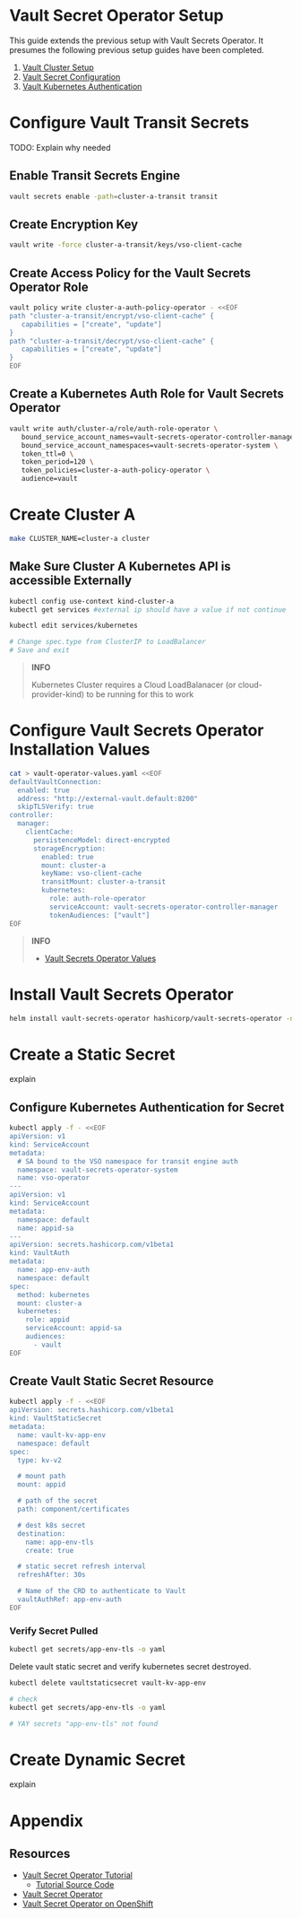 # Vault Secret Operator Setup
This guide extends the previous setup with Vault Secrets Operator. It presumes the following previous setup guides have been completed. 

1. [Vault Cluster Setup](../vault-cluster-setup.md)
1. [Vault Secret Configuration](../vault-secret-configuration.md)
1. [Vault Kubernetes Authentication](../vault-kubernetes-authentication.md)

# Configure Vault Transit Secrets
TODO: Explain why needed

## Enable Transit Secrets Engine
```bash
vault secrets enable -path=cluster-a-transit transit
```

## Create Encryption Key
```bash
vault write -force cluster-a-transit/keys/vso-client-cache
```

## Create Access Policy for the Vault Secrets Operator Role
```bash
vault policy write cluster-a-auth-policy-operator - <<EOF
path "cluster-a-transit/encrypt/vso-client-cache" {
   capabilities = ["create", "update"]
}
path "cluster-a-transit/decrypt/vso-client-cache" {
   capabilities = ["create", "update"]
}
EOF
```

## Create a Kubernetes Auth Role for Vault Secrets Operator
```bash
vault write auth/cluster-a/role/auth-role-operator \
   bound_service_account_names=vault-secrets-operator-controller-manager \
   bound_service_account_namespaces=vault-secrets-operator-system \
   token_ttl=0 \
   token_period=120 \
   token_policies=cluster-a-auth-policy-operator \
   audience=vault
```

# Create Cluster A

```bash
make CLUSTER_NAME=cluster-a cluster
```

## Make Sure Cluster A Kubernetes API is accessible Externally

```bash
kubectl config use-context kind-cluster-a
kubectl get services #external ip should have a value if not continue

kubectl edit services/kubernetes

# Change spec.type from ClusterIP to LoadBalancer
# Save and exit
```

> **INFO**
>
> Kubernetes Cluster requires a Cloud LoadBalanacer (or cloud-provider-kind) to be running for this to work
>

# Configure Vault Secrets Operator Installation Values
```bash
cat > vault-operator-values.yaml <<EOF
defaultVaultConnection:
  enabled: true
  address: "http://external-vault.default:8200"
  skipTLSVerify: true
controller:
  manager:
    clientCache:
      persistenceModel: direct-encrypted
      storageEncryption:
        enabled: true
        mount: cluster-a
        keyName: vso-client-cache
        transitMount: cluster-a-transit
        kubernetes:
          role: auth-role-operator
          serviceAccount: vault-secrets-operator-controller-manager
          tokenAudiences: ["vault"]
EOF
```
> **INFO**  
> - [Vault Secrets Operator Values](https://github.com/hashicorp/vault-secrets-operator/blob/main/chart/values.yaml)  

# Install Vault Secrets Operator
```bash
helm install vault-secrets-operator hashicorp/vault-secrets-operator -n vault-secrets-operator-system --create-namespace --values vault-operator-values.yaml
```

# Create a Static Secret
explain


## Configure Kubernetes Authentication for Secret
```bash
kubectl apply -f - <<EOF
apiVersion: v1
kind: ServiceAccount
metadata:
  # SA bound to the VSO namespace for transit engine auth
  namespace: vault-secrets-operator-system
  name: vso-operator
---
apiVersion: v1
kind: ServiceAccount
metadata:
  namespace: default
  name: appid-sa
---
apiVersion: secrets.hashicorp.com/v1beta1
kind: VaultAuth
metadata:
  name: app-env-auth
  namespace: default
spec:
  method: kubernetes
  mount: cluster-a
  kubernetes:
    role: appid
    serviceAccount: appid-sa
    audiences:
      - vault
EOF
```

## Create Vault Static Secret Resource
```bash
kubectl apply -f - <<EOF
apiVersion: secrets.hashicorp.com/v1beta1
kind: VaultStaticSecret
metadata:
  name: vault-kv-app-env
  namespace: default
spec:
  type: kv-v2

  # mount path
  mount: appid

  # path of the secret
  path: component/certificates

  # dest k8s secret
  destination:
    name: app-env-tls
    create: true

  # static secret refresh interval
  refreshAfter: 30s

  # Name of the CRD to authenticate to Vault
  vaultAuthRef: app-env-auth
EOF
  ```

### Verify Secret Pulled
```bash
kubectl get secrets/app-env-tls -o yaml
```
Delete vault static secret and verify kubernetes secret destroyed.
```bash
kubectl delete vaultstaticsecret vault-kv-app-env

# check
kubectl get secrets/app-env-tls -o yaml

# YAY secrets "app-env-tls" not found
```

# Create Dynamic Secret
explain




# Appendix

## Resources
- [Vault Secret Operator Tutorial](https://developer.hashicorp.com/vault/tutorials/kubernetes/vault-secrets-operator)
  - [Tutorial Source Code](https://github.com/hashicorp-education/learn-vault-secrets-operator)
- [Vault Secret Operator](https://developer.hashicorp.com/vault/docs/platform/k8s/vso) 
- [Vault Secret Operator on OpenShift](https://developer.hashicorp.com/vault/docs/platform/k8s/vso/openshift)